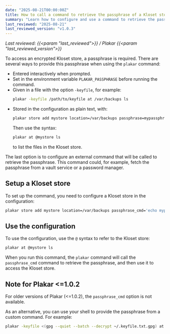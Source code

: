 ```yaml
---
date: "2025-08-21T00:00:00Z"
title: How to call a command to retrieve the passphrase of a Kloset store
summary: "Learn how to configure and use a command to retrieve the passphrase for accessing an encrypted Kloset store in Plakar."
last_reviewed: "2025-08-21"
last_reviewed_version: "v1.0.3"
---
```


*Last reviewed: {{<param "last_reviewed">}} / Plakar {{<param "last_reviewed_version">}}*

To access an encrypted Kloset store, a passphrase is required. There are several ways to provide this passphrase when using the `plakar` command:
* Entered interactively when prompted.
* Set in the environment variable `PLAKAR_PASSPHRASE` before running the command.
* Given in a file with the option `-keyfile`, for example:
  ```bash
  plakar -keyfile /path/to/keyfile at /var/backups ls
  ```
* Stored in the configuration as plain text, with:
  ```bash
  plakar store add mystore location=/var/backups passphrase=mypassphrase
  ```
  Then use the syntax:
  ```bash
  plakar at @mystore ls
  ```
  to list the files in the Kloset store.

The last option is to configure an external command that will be called to retrieve the passphrase. This command could, for example, fetch the passphrase from a vault service or a password manager.

## Setup a Kloset store

To set up the command, you need to configure a Kloset store in the configuration:

```bash
plakar store add mystore location=/var/backups passphrase_cmd='echo mypassphrase'
```

## Use the configuration

To use the configuration, use the `@` syntax to refer to the Kloset store:

```bash
plakar at @mystore ls
```

When you run this command, the `plakar` command will call the `passphrase_cmd` command to retrieve the passphrase, and then use it to access the Kloset store.

## Note for Plakar <=1.0.2

For older versions of Plakar (<=1.0.2), the `passphrase_cmd` option is not available.

As an alternative, you can use your shell to provide the passphrase from a custom command. For example:

```bash
plakar -keyfile <(gpg --quiet --batch --decrypt ~/.keyfile.txt.gpg) at @mystore ls
```

